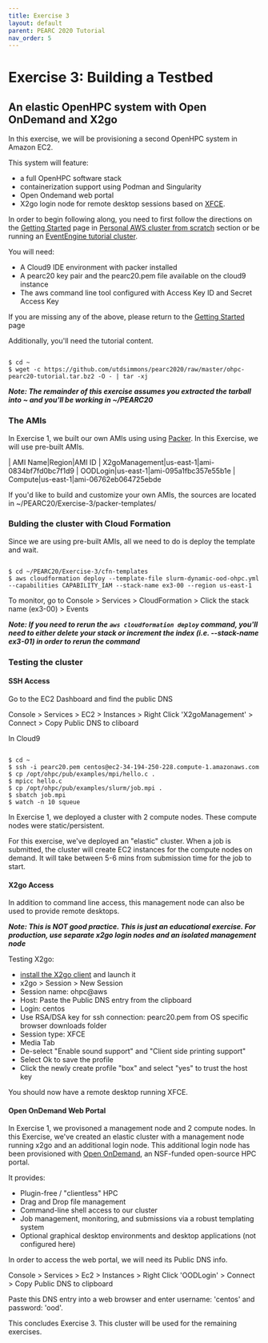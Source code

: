 ```yaml
---
title: Exercise 3
layout: default
parent: PEARC 2020 Tutorial
nav_order: 5
---
```


# Exercise 3: Building a Testbed 
## An elastic OpenHPC system with Open OnDemand and X2go

In this exercise, we will be provisioning a second OpenHPC system in Amazon EC2.

This system will feature:

* a full OpenHPC software stack
* containerization support using Podman and Singularity
* Open Ondemand web portal
* X2go login node for remote desktop sessions based on [XFCE](https://www.xfce.org/).

In order to begin following along, you need to first follow the directions on the [Getting Started](getting-started.html) page in [Personal AWS cluster from scratch](getting-started.html#personal-aws-cluster-from-scratch) section or be running an [EventEngine tutorial cluster](getting-started.html#eventengine-tutorial-cluster). 

You will need:

* A Cloud9 IDE environment with packer installed
* A pearc20 key pair and the pearc20.pem file available on the cloud9 instance
* The aws command line tool configured with Access Key ID and Secret Access Key

If you are missing any of the above, please return to the [Getting Started](getting-started.html) page

Additionally, you'll need the tutorial content. 

~~~

$ cd ~
$ wget -c https://github.com/utdsimmons/pearc2020/raw/master/ohpc-pearc20-tutorial.tar.bz2 -O - | tar -xj

~~~

***Note: The remainder of this exercise assumes you extracted the tarball into ~ and you'll be working in ~/PEARC20***



### The AMIs

In Exercise 1, we built our own AMIs using using [Packer](https://www.packer.io/). 
In this Exercise, we will use pre-built AMIs. 


| AMI Name|Region|AMI ID
| X2goManagement|us-east-1|ami-0834bf7fd0bc7f1d9
| OODLogin|us-east-1|ami-095a1fbc357e55b1e
| Compute|us-east-1|ami-06762eb064725ebde

If you'd like to build and customize your own AMIs, the sources are located in ~/PEARC20/Exercise-3/packer-templates/

### Bulding the cluster with Cloud Formation

Since we are using pre-built AMIs, all we need to do is deploy the template and wait.
~~~

$ cd ~/PEARC20/Exercise-3/cfn-templates
$ aws cloudformation deploy --template-file slurm-dynamic-ood-ohpc.yml --capabilities CAPABILITY_IAM --stack-name ex3-00 --region us-east-1
~~~

To monitor, go to Console > Services > CloudFormation > Click the stack name (ex3-00) > Events

***Note: If you need to rerun the `aws cloudformation deploy` command, you'll need to either delete your stack or increment the index (i.e. --stack-name ex3-01) in order to rerun the command***


### Testing the cluster

#### SSH Access

Go to the EC2 Dashboard and find the public DNS 

Console > Services > EC2 > Instances > Right Click 'X2goManagement' > Connect > Copy Public DNS to cliboard 

In Cloud9

~~~

$ cd ~
$ ssh -i pearc20.pem centos@ec2-34-194-250-228.compute-1.amazonaws.com
$ cp /opt/ohpc/pub/examples/mpi/hello.c .
$ mpicc hello.c
$ cp /opt/ohpc/pub/examples/slurm/job.mpi .
$ sbatch job.mpi
$ watch -n 10 squeue

~~~

In Exercise 1, we deployed a cluster with 2 compute nodes. These compute nodes were static/persistent.

For this exercise, we've deployed an "elastic" cluster. When a job is submitted, the cluster will create EC2 instances for the compute nodes on demand.
It will take between 5-6 mins from submission time for the job to start.

#### X2go Access

In addition to command line access, this management node can also be used to provide remote desktops.

***Note: This is NOT good practice. This is just an educational exercise. For production, use separate x2go login nodes and an isolated management node***

Testing X2go:

* [install the X2go client](https://wiki.x2go.org/doku.php/download:start) and launch it
* x2go > Session > New Session
* Session name: ohpc@aws
* Host: Paste the Public DNS entry from the clipboard
* Login: centos
* Use RSA/DSA key for ssh connection: pearc20.pem from OS specific browser downloads folder
* Session type: XFCE 
* Media Tab
* De-select "Enable sound support" and "Client side printing support"
* Select Ok to save the profile
* Click the newly create profile "box" and select "yes" to trust the host key

You should now have a remote desktop running XFCE.

#### Open OnDemand Web Portal

In Exercise 1, we provisoned a management node and 2 compute nodes. In this Exercise, we've created an elastic cluster with a management node running x2go and an additional login node.
This additional login node has been provisioned with [Open OnDemand](https://openondemand.org/), an NSF-funded open-source HPC portal.

It provides:

* Plugin-free / "clientless" HPC
* Drag and Drop file management
* Command-line shell access to our cluster
* Job management, monitoring, and submissions via a robust templating system
* Optional graphical desktop environments and desktop applications (not configured here)

In order to access the web portal, we will need its Public DNS info. 

Console > Services > Ec2 > Instances > Right Click 'OODLogin' > Connect > Copy Public DNS to clipboard

Paste this DNS entry into a web browser and enter username: 'centos' and password: 'ood'.


This concludes Exercise 3. This cluster will be used for the remaining exercises.



